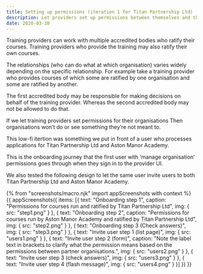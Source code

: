 ```yaml
---
title: Setting up permissions (iteration 1 for Titan Partnership Ltd)
description: Let providers set up permissions between themselves and their partner organisations
date: 2020-03-30
---
```


Training providers can work with multiple accredited bodies who ratify their courses. Training providers who provide the training may also ratify their own courses.

The relationships (who can do what at which organisation) varies widely depending on the specific relationship. For example take a training provider who provides courses of which some are ratified by one organisation and some are ratified by another.

The first accredited body may be responsible for making decisions on behalf of the training provider. Whereas the second accredited body may not be allowed to do that.

If we let training providers set permissions for their organisations
Then organisations won’t do or see something they’re not meant to.

This low-fi itertion was something we put in front of a user who processes applications for Titan Partnership Ltd and Aston Manor Academy.

This is the onboarding journey that the first user with ‘manage organisation’ permissions goes through when they sign in to the provider UI.

We also tested the following design to let the same user invite users to both Titan Partnership Ltd and Aston Manor Academy.

{% from "screenshots/macro.njk" import appScreenshots with context %}
{{ appScreenshots({
  items: [{
    text: "Onboarding step 1",
    caption: "Permissions for courses run and ratified by Titan Partnership Ltd",
    img: {
      src: "step1.png"
    }
  }, {
    text: "Onboarding step 2",
    caption: "Permissions for courses run by Aston Manor Academy and ratified by Titan Partnership Ltd",
    img: {
      src: "step2.png"
    }
  }, {
    text: "Onboarding step 3 (Check answers)",
    img: {
      src: "step3.png"
    }
  }, {
    text: "Invite user step 1 (list page)",
    img: {
      src: "users1.png"
    }
  }, {
    text: "Invite user step 2 (form)",
    caption: "Note the label text in brackets to clarify what the permission means based on the permissions between partner organisations.",
    img: {
      src: "users2.png"
    }
  }, {
    text: "Invite user step 3 (check answers)",
    img: {
      src: "users3.png"
    }
  }, {
    text: "Invite user step 4 (flash message)",
    img: {
      src: "users4.png"
    }
  }]
}) }}
